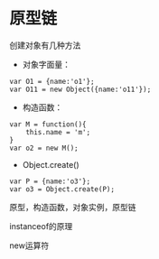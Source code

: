 原型链
=====
创建对象有几种方法
* 对象字面量：
````
var O1 = {name:'o1'};
var O11 = new Object({name:'o11'});
````
* 构造函数：
````
var M = function(){
    this.name = 'm';
}
var o2 = new M();
````
* Object.create()
````
var P = {name:'o3'};
var o3 = Object.create(P);
````

原型，构造函数，对象实例，原型链


instanceof的原理

new运算符
